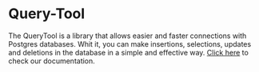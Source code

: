 # Query-Tool
The QueryTool is a library that allows easier and faster connections with Postgres databases. Whit it, you can make insertions, selections, updates and deletions in the database in a simple and effective way.
[Click here](https://github.com/anapolima/Query-Tool/wiki) to check our documentation.
